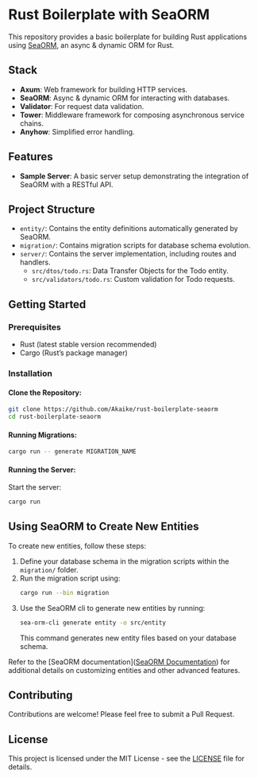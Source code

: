 # Rust Boilerplate with SeaORM

This repository provides a basic boilerplate for building Rust applications using [SeaORM](https://www.sea-ql.org/SeaORM/), an async & dynamic ORM for Rust.

## Stack
- **Axum**: Web framework for building HTTP services.
- **SeaORM**: Async & dynamic ORM for interacting with databases.
- **Validator**: For request data validation.
- **Tower**: Middleware framework for composing asynchronous service chains.
- **Anyhow**: Simplified error handling.

## Features
- **Sample Server**: A basic server setup demonstrating the integration of SeaORM with a RESTful API.

## Project Structure
- `entity/`: Contains the entity definitions automatically generated by SeaORM.
- `migration/`: Contains migration scripts for database schema evolution.
- `server/`: Contains the server implementation, including routes and handlers.
  - `src/dtos/todo.rs`: Data Transfer Objects for the Todo entity.
  - `src/validators/todo.rs`: Custom validation for Todo requests.

## Getting Started

### Prerequisites
- Rust (latest stable version recommended)
- Cargo (Rust’s package manager)

### Installation

#### Clone the Repository:
```bash
git clone https://github.com/Akaike/rust-boilerplate-seaorm
cd rust-boilerplate-seaorm
```

#### Running Migrations:
```bash
cargo run -- generate MIGRATION_NAME
```

#### Running the Server:
Start the server:
```bash
cargo run
```

## Using SeaORM to Create New Entities
To create new entities, follow these steps:
1. Define your database schema in the migration scripts within the `migration/` folder.
2. Run the migration script using:
   ```bash
   cargo run --bin migration
   ```
3. Use the SeaORM cli to generate new entities by running:
   ```bash
   sea-orm-cli generate entity -o src/entity
   ```
   This command generates new entity files based on your database schema.

Refer to the [SeaORM documentation]([SeaORM Documentation](https://www.sea-ql.org/SeaORM/docs/migration/writing-migration/)) for additional details on customizing entities and other advanced features.

## Contributing
Contributions are welcome! Please feel free to submit a Pull Request.

## License
This project is licensed under the MIT License - see the [LICENSE](LICENSE) file for details.

